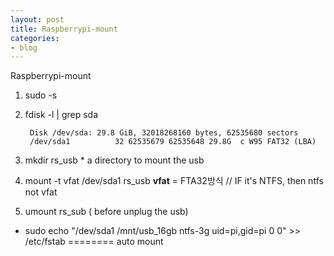 ```yaml
---
layout: post
title: Raspberrypi-mount
categories:
- blog
---
```

Raspberrypi-mount


1. sudo -s
2. fdisk -l | grep sda

        Disk /dev/sda: 29.8 GiB, 32018268160 bytes, 62535680 sectors
        /dev/sda1          32 62535679 62535648 29.8G  c W95 FAT32 (LBA)

3. mkdir rs_usb  * a directory to mount the usb
4. mount -t vfat /dev/sda1 rs_usb   **vfat** = FTA32방식 // IF it's NTFS, then ntfs not vfat
5. umount rs_sub   ( before unplug the usb)

* sudo echo "/dev/sda1 /mnt/usb_16gb ntfs-3g uid=pi,gid=pi 0 0" >> /etc/fstab    ======== auto mount 
